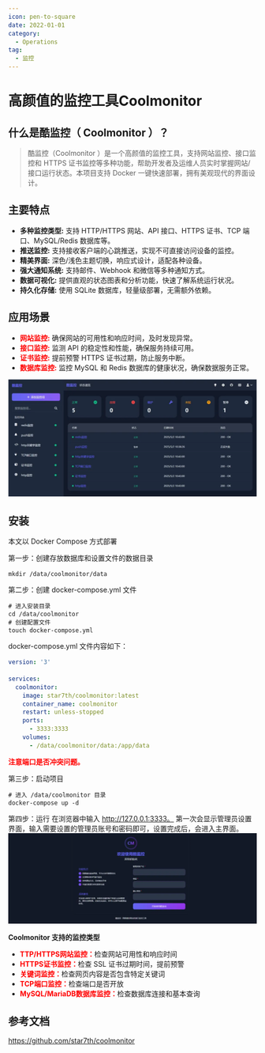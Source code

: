 ```yaml
---
icon: pen-to-square
date: 2022-01-01
category:
  - Operations
tag:
  - 监控
---
```


# 高颜值的监控工具Coolmonitor


## 什么是酷监控（ Coolmonitor ）？
> 酷监控（Coolmonitor ）是一个高颜值的监控工具，支持网站监控、接口监控和 HTTPS 证书监控等多种功能，帮助开发者及运维人员实时掌握网站/接口运行状态。本项目支持 Docker 一键快速部署，拥有美观现代的界面设计。

## 主要特点
* **多种监控类型:** 支持 HTTP/HTTPS 网站、API 接口、HTTPS 证书、TCP 端口、MySQL/Redis 数据库等。
* **推送监控:** 支持接收客户端的心跳推送，实现不可直接访问设备的监控。
* **精美界面:** 深色/浅色主题切换，响应式设计，适配各种设备。
* **强大通知系统:** 支持邮件、Webhook 和微信等多种通知方式。
* **数据可视化:** 提供直观的状态图表和分析功能，快速了解系统运行状况。
* **持久化存储:** 使用 SQLite 数据库，轻量级部署，无需额外依赖。


## 应用场景
* <font color="red"><b>网站监控:</b></font> 确保网站的可用性和响应时间，及时发现异常。
* <font color="red"><b>接口监控:</b></font> 监测 API 的稳定性和性能，确保服务持续可用。
* <font color="red"><b>证书监控:</b></font> 提前预警 HTTPS 证书过期，防止服务中断。
* <font color="red"><b>数据库监控:</b></font> 监控 MySQL 和 Redis 数据库的健康状况，确保数据服务正常。

![img.png](images/coolmonitor/main-img.png)


## 安装
本文以 Docker Compose 方式部署

第一步：创建存放数据库和设置文件的数据目录
```shell
mkdir /data/coolmonitor/data
```
第二步：创建 docker-compose.yml 文件
```shell
# 进入安装目录
cd /data/coolmonitor
# 创建配置文件
touch docker-compose.yml
```
docker-compose.yml 文件内容如下：
```yaml
version: '3'

services:
  coolmonitor:
    image: star7th/coolmonitor:latest
    container_name: coolmonitor
    restart: unless-stopped
    ports:
      - 3333:3333
    volumes:
      - /data/coolmonitor/data:/app/data
```
<font color="red"><b>注意端口是否冲突问题。</b></font>

第三步：启动项目
```shell
# 进入 /data/coolmonitor 目录
docker-compose up -d
```
第四步：运行
在浏览器中输入 http://127.0.0.1:3333。
第一次会显示管理员设置界面，输入需要设置的管理员账号和密码即可，设置完成后，会进入主界面。
![img.png](images/coolmonitor/login-img.png)


**Coolmonitor 支持的监控类型**
* <font color="red"><b>TTP/HTTPS网站监控：</b></font>检查网站可用性和响应时间
* <font color="red"><b>HTTPS证书监控：</b></font>检查 SSL 证书过期时间，提前预警
* <font color="red"><b>关键词监控：</b></font>检查网页内容是否包含特定关键词
* <font color="red"><b>TCP端口监控：</b></font>检查端口是否开放
* <font color="red"><b>MySQL/MariaDB数据库监控：</b></font>检查数据库连接和基本查询
## 参考文档
https://github.com/star7th/coolmonitor
